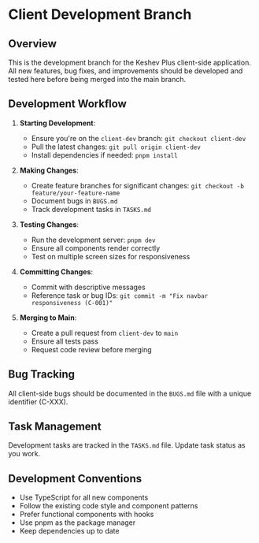 # Client Development Branch

## Overview
This is the development branch for the Keshev Plus client-side application. All new features, bug fixes, and improvements should be developed and tested here before being merged into the main branch.

## Development Workflow

1. **Starting Development**:
   - Ensure you're on the `client-dev` branch: `git checkout client-dev`
   - Pull the latest changes: `git pull origin client-dev`
   - Install dependencies if needed: `pnpm install`

2. **Making Changes**:
   - Create feature branches for significant changes: `git checkout -b feature/your-feature-name`
   - Document bugs in `BUGS.md`
   - Track development tasks in `TASKS.md`

3. **Testing Changes**:
   - Run the development server: `pnpm dev`
   - Ensure all components render correctly
   - Test on multiple screen sizes for responsiveness

4. **Committing Changes**:
   - Commit with descriptive messages
   - Reference task or bug IDs: `git commit -m "Fix navbar responsiveness (C-001)"`

5. **Merging to Main**:
   - Create a pull request from `client-dev` to `main`
   - Ensure all tests pass
   - Request code review before merging

## Bug Tracking
All client-side bugs should be documented in the `BUGS.md` file with a unique identifier (C-XXX).

## Task Management
Development tasks are tracked in the `TASKS.md` file. Update task status as you work.

## Development Conventions

- Use TypeScript for all new components
- Follow the existing code style and component patterns
- Prefer functional components with hooks
- Use pnpm as the package manager
- Keep dependencies up to date
